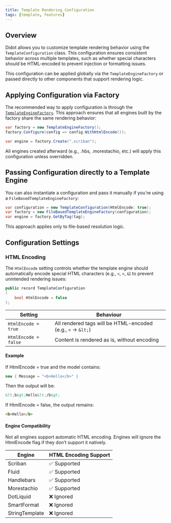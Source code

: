 ```yaml
---
title: Template Rendering Configuration
tags: [template, features]
---
```

## Overview

Didot allows you to customize template rendering behavior using the `TemplateConfiguration` class. This configuration ensures consistent behavior across multiple templates, such as whether special characters should be HTML-encoded to prevent injection or formatting issues.

This configuration can be applied globally via the `TemplateEngineFactory` or passed directly to other components that support rendering logic.

## Applying Configuration via Factory

The recommended way to apply configuration is through the [`TemplateEngineFactory`](/docs/engine-factory). This approach ensures that all engines built by the factory share the same rendering behavior:

```csharp
var factory = new TemplateEngineFactory();
factory.Configure(config => config.WithHtmlEncode());

var engine = factory.Create(".scriban");
```

All engines created afterward (e.g., .hbs, .morestachio, etc.) will apply this configuration unless overridden.

## Passing Configuration directly to a Template Engine

You can also instantiate a configuration and pass it manually if you're using a `FileBasedTemplateEngineFactory`:

```csharp
var configuration = new TemplateConfiguration(HtmlEncode: true); 
var factory = new FileBasedTemplateEngineFactory(configuration); 
var engine = factory.GetByTag(tag);
```

This approach applies only to file-based resolution logic.

## Configuration Settings

### HTML Encoding

The `HtmlEncode` setting controls whether the template engine should automatically encode special HTML characters (e.g., `<`, `>`, `&`) to prevent unintended rendering issues:

```csharp
public record TemplateConfiguration
(
    bool HtmlEncode = false
);
```

| Setting | Behaviour |
|------|------|
| `HtmlEncode = true` | All rendered tags will be HTML-encoded (e.g., `<` → `&lt;`) |
| `HtmlEncode = false` | Content is rendered as is, without encoding |

#### Example

If HtmlEncode = true and the model contains:

```csharp
new { Message = "<b>Hello</b>" }
```

Then the output will be:

```html
&lt;b&gt;Hello&lt;/b&gt;
```

If HtmlEncode = false, the output remains:

```html
<b>Hello</b>
```

#### Engine Compatibility

Not all engines support automatic HTML encoding. Engines will ignore the HtmlEncode flag if they don’t support it natively.

| Engine | HTML Encoding Support |
|------|------|
| Scriban | ✅ Supported |
| Fluid | ✅ Supported |
| Handlebars | ✅ Supported |
| Morestachio | ✅ Supported |
| DotLiquid | ❌ Ignored |
| SmartFormat | ❌ Ignored |
| StringTemplate | ❌ Ignored |
